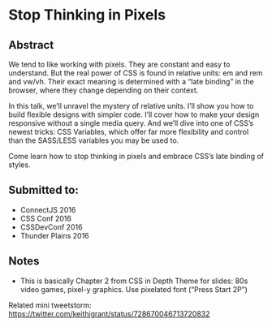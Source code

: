 # Stop Thinking in Pixels

## Abstract
We tend to like working with pixels. They are constant and easy to understand. But the real power of CSS is found in relative units: em and rem and vw/vh. Their exact meaning is determined with a “late binding” in the browser, where they change depending on their context.

In this talk, we’ll unravel the mystery of relative units. I’ll show you how to build flexible designs with simpler code. I’ll cover how to make your design responsive without a single media query. And we’ll dive into one of CSS’s newest tricks: CSS Variables, which offer far more flexibility and control than the SASS/LESS variables you may be used to.

Come learn how to stop thinking in pixels and embrace CSS’s late binding of styles.


## Submitted to:
* ConnectJS 2016
* CSS Conf 2016
* CSSDevConf 2016
* Thunder Plains 2016


## Notes
* This is basically Chapter 2 from CSS in Depth
Theme for slides: 80s video games, pixel-y graphics. Use pixelated font (“Press Start 2P”)

Related mini tweetstorm: https://twitter.com/keithjgrant/status/728670046713720832
